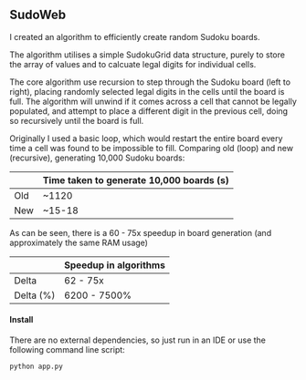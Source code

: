 ## SudoWeb

I created an algorithm to efficiently create random Sudoku boards.

The algorithm utilises a simple SudokuGrid data structure, purely to store the array of values and to calcuate legal digits for 
individual cells.

The core algorithm use recursion to step through the Sudoku board (left to right), placing randomly selected legal 
digits in the cells until the board is full. The algorithm will unwind if it comes across a cell that cannot be legally 
populated, and attempt to place a different digit in the previous cell, doing so recursively until the board is full.

Originally I used a basic loop, which would restart the entire board every time a cell was found to be impossible to fill.
Comparing old (loop) and new (recursive), generating 10,000 Sudoku boards:

|           | Time taken to generate 10,000 boards (s) |
|-----------|------------------------------------------|
| Old       |                   ~1120                  |
| New       |                  ~15-18                  |

As can be seen, there is a 60 - 75x speedup in board generation (and approximately the same RAM usage)

|           |            Speedup in algorithms         |
|-----------|------------------------------------------|
| Delta     |                 62 - 75x                 |
| Delta (%) |               6200 - 7500%               |

#### Install

There are no external dependencies, so just run in an IDE or use the following command line script:

`python app.py`